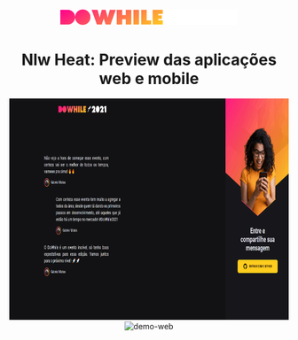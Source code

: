 <h1 align='center'>
  <img src='./github_assets/logo.svg' alt='DoWhile 2021' width='320' />
</h1>

<h1 align='center'>Nlw Heat: Preview das aplicações web e mobile</h1>

<div align='center'>
  <img src='./github_assets/web-preview.gif' alt='demo-web' height='400'>
  <img src='./github_assets/mobile-preview.gif' alt='demo-web' height='400'>
</div>
